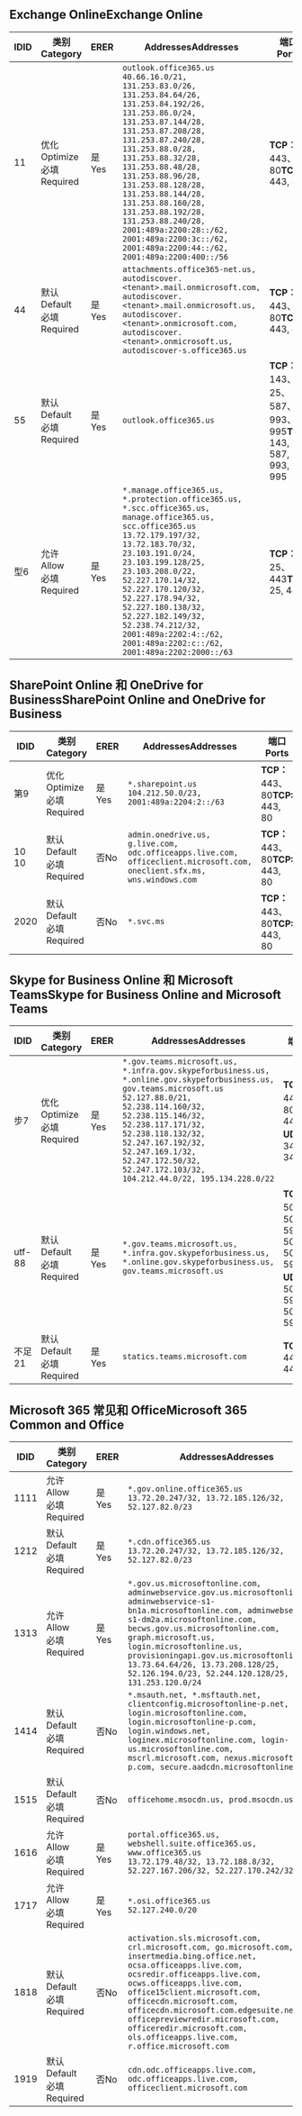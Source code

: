 <!--THIS FILE IS AUTOMATICALLY GENERATED. MANUAL CHANGES WILL BE OVERWRITTEN.-->
<!--Please contact the Office 365 Endpoints team with any questions.-->
<!--USGovGCCHigh endpoints version 2019062800-->
<!--File generated 2019-06-28 11:00:11.8056-->

## <a name="exchange-online"></a><span data-ttu-id="26cc9-101">Exchange Online</span><span class="sxs-lookup"><span data-stu-id="26cc9-101">Exchange Online</span></span>

<span data-ttu-id="26cc9-102">ID</span><span class="sxs-lookup"><span data-stu-id="26cc9-102">ID</span></span> | <span data-ttu-id="26cc9-103">类别</span><span class="sxs-lookup"><span data-stu-id="26cc9-103">Category</span></span> | <span data-ttu-id="26cc9-104">ER</span><span class="sxs-lookup"><span data-stu-id="26cc9-104">ER</span></span> | <span data-ttu-id="26cc9-105">Addresses</span><span class="sxs-lookup"><span data-stu-id="26cc9-105">Addresses</span></span> | <span data-ttu-id="26cc9-106">端口</span><span class="sxs-lookup"><span data-stu-id="26cc9-106">Ports</span></span>
-- | -------------------- | --- | ------------------------------------------------------------------------------------------------------------------------------------------------------------------------------------------------------------------------------------------------------------------------------------------------------------------------------------------------------------------------------------------------------------------------------------------------ | -------------------------------
<span data-ttu-id="26cc9-107">1</span><span class="sxs-lookup"><span data-stu-id="26cc9-107">1</span></span> | <span data-ttu-id="26cc9-108">优化</span><span class="sxs-lookup"><span data-stu-id="26cc9-108">Optimize</span></span><BR><span data-ttu-id="26cc9-109">必填</span><span class="sxs-lookup"><span data-stu-id="26cc9-109">Required</span></span> | <span data-ttu-id="26cc9-110">是</span><span class="sxs-lookup"><span data-stu-id="26cc9-110">Yes</span></span> | `outlook.office365.us`<BR>`40.66.16.0/21, 131.253.83.0/26, 131.253.84.64/26, 131.253.84.192/26, 131.253.86.0/24, 131.253.87.144/28, 131.253.87.208/28, 131.253.87.240/28, 131.253.88.0/28, 131.253.88.32/28, 131.253.88.48/28, 131.253.88.96/28, 131.253.88.128/28, 131.253.88.144/28, 131.253.88.160/28, 131.253.88.192/28, 131.253.88.240/28, 2001:489a:2200:28::/62, 2001:489a:2200:3c::/62, 2001:489a:2200:44::/62, 2001:489a:2200:400::/56` | <span data-ttu-id="26cc9-111">**TCP：** 443、80</span><span class="sxs-lookup"><span data-stu-id="26cc9-111">**TCP:** 443, 80</span></span>
<span data-ttu-id="26cc9-112">4</span><span class="sxs-lookup"><span data-stu-id="26cc9-112">4</span></span> | <span data-ttu-id="26cc9-113">默认</span><span class="sxs-lookup"><span data-stu-id="26cc9-113">Default</span></span><BR><span data-ttu-id="26cc9-114">必填</span><span class="sxs-lookup"><span data-stu-id="26cc9-114">Required</span></span> | <span data-ttu-id="26cc9-115">是</span><span class="sxs-lookup"><span data-stu-id="26cc9-115">Yes</span></span> | `attachments.office365-net.us, autodiscover.<tenant>.mail.onmicrosoft.com, autodiscover.<tenant>.mail.onmicrosoft.us, autodiscover.<tenant>.onmicrosoft.com, autodiscover.<tenant>.onmicrosoft.us, autodiscover-s.office365.us` | <span data-ttu-id="26cc9-116">**TCP：** 443、80</span><span class="sxs-lookup"><span data-stu-id="26cc9-116">**TCP:** 443, 80</span></span>
<span data-ttu-id="26cc9-117">5</span><span class="sxs-lookup"><span data-stu-id="26cc9-117">5</span></span> | <span data-ttu-id="26cc9-118">默认</span><span class="sxs-lookup"><span data-stu-id="26cc9-118">Default</span></span><BR><span data-ttu-id="26cc9-119">必填</span><span class="sxs-lookup"><span data-stu-id="26cc9-119">Required</span></span> | <span data-ttu-id="26cc9-120">是</span><span class="sxs-lookup"><span data-stu-id="26cc9-120">Yes</span></span> | `outlook.office365.us` | <span data-ttu-id="26cc9-121">**TCP：** 143、25、587、993、995</span><span class="sxs-lookup"><span data-stu-id="26cc9-121">**TCP:** 143, 25, 587, 993, 995</span></span>
<span data-ttu-id="26cc9-122">型</span><span class="sxs-lookup"><span data-stu-id="26cc9-122">6</span></span> | <span data-ttu-id="26cc9-123">允许</span><span class="sxs-lookup"><span data-stu-id="26cc9-123">Allow</span></span><BR><span data-ttu-id="26cc9-124">必填</span><span class="sxs-lookup"><span data-stu-id="26cc9-124">Required</span></span> | <span data-ttu-id="26cc9-125">是</span><span class="sxs-lookup"><span data-stu-id="26cc9-125">Yes</span></span> | `*.manage.office365.us, *.protection.office365.us, *.scc.office365.us, manage.office365.us, scc.office365.us`<BR>`13.72.179.197/32, 13.72.183.70/32, 23.103.191.0/24, 23.103.199.128/25, 23.103.208.0/22, 52.227.170.14/32, 52.227.170.120/32, 52.227.178.94/32, 52.227.180.138/32, 52.227.182.149/32, 52.238.74.212/32, 2001:489a:2202:4::/62, 2001:489a:2202:c::/62, 2001:489a:2202:2000::/63` | <span data-ttu-id="26cc9-126">**TCP：** 25、443</span><span class="sxs-lookup"><span data-stu-id="26cc9-126">**TCP:** 25, 443</span></span>

## <a name="sharepoint-online-and-onedrive-for-business"></a><span data-ttu-id="26cc9-127">SharePoint Online 和 OneDrive for Business</span><span class="sxs-lookup"><span data-stu-id="26cc9-127">SharePoint Online and OneDrive for Business</span></span>

<span data-ttu-id="26cc9-128">ID</span><span class="sxs-lookup"><span data-stu-id="26cc9-128">ID</span></span> | <span data-ttu-id="26cc9-129">类别</span><span class="sxs-lookup"><span data-stu-id="26cc9-129">Category</span></span> | <span data-ttu-id="26cc9-130">ER</span><span class="sxs-lookup"><span data-stu-id="26cc9-130">ER</span></span> | <span data-ttu-id="26cc9-131">Addresses</span><span class="sxs-lookup"><span data-stu-id="26cc9-131">Addresses</span></span> | <span data-ttu-id="26cc9-132">端口</span><span class="sxs-lookup"><span data-stu-id="26cc9-132">Ports</span></span>
-- | -------------------- | --- | ----------------------------------------------------------------------------------------------------------------------- | ----------------
<span data-ttu-id="26cc9-133">第</span><span class="sxs-lookup"><span data-stu-id="26cc9-133">9</span></span> | <span data-ttu-id="26cc9-134">优化</span><span class="sxs-lookup"><span data-stu-id="26cc9-134">Optimize</span></span><BR><span data-ttu-id="26cc9-135">必填</span><span class="sxs-lookup"><span data-stu-id="26cc9-135">Required</span></span> | <span data-ttu-id="26cc9-136">是</span><span class="sxs-lookup"><span data-stu-id="26cc9-136">Yes</span></span> | `*.sharepoint.us`<BR>`104.212.50.0/23, 2001:489a:2204:2::/63` | <span data-ttu-id="26cc9-137">**TCP：** 443、80</span><span class="sxs-lookup"><span data-stu-id="26cc9-137">**TCP:** 443, 80</span></span>
<span data-ttu-id="26cc9-138">10 </span><span class="sxs-lookup"><span data-stu-id="26cc9-138">10</span></span> | <span data-ttu-id="26cc9-139">默认</span><span class="sxs-lookup"><span data-stu-id="26cc9-139">Default</span></span><BR><span data-ttu-id="26cc9-140">必填</span><span class="sxs-lookup"><span data-stu-id="26cc9-140">Required</span></span> | <span data-ttu-id="26cc9-141">否</span><span class="sxs-lookup"><span data-stu-id="26cc9-141">No</span></span> | `admin.onedrive.us, g.live.com, odc.officeapps.live.com, officeclient.microsoft.com, oneclient.sfx.ms, wns.windows.com` | <span data-ttu-id="26cc9-142">**TCP：** 443、80</span><span class="sxs-lookup"><span data-stu-id="26cc9-142">**TCP:** 443, 80</span></span>
<span data-ttu-id="26cc9-143">20</span><span class="sxs-lookup"><span data-stu-id="26cc9-143">20</span></span> | <span data-ttu-id="26cc9-144">默认</span><span class="sxs-lookup"><span data-stu-id="26cc9-144">Default</span></span><BR><span data-ttu-id="26cc9-145">必填</span><span class="sxs-lookup"><span data-stu-id="26cc9-145">Required</span></span> | <span data-ttu-id="26cc9-146">否</span><span class="sxs-lookup"><span data-stu-id="26cc9-146">No</span></span> | `*.svc.ms` | <span data-ttu-id="26cc9-147">**TCP：** 443、80</span><span class="sxs-lookup"><span data-stu-id="26cc9-147">**TCP:** 443, 80</span></span>

## <a name="skype-for-business-online-and-microsoft-teams"></a><span data-ttu-id="26cc9-148">Skype for Business Online 和 Microsoft Teams</span><span class="sxs-lookup"><span data-stu-id="26cc9-148">Skype for Business Online and Microsoft Teams</span></span>

<span data-ttu-id="26cc9-149">ID</span><span class="sxs-lookup"><span data-stu-id="26cc9-149">ID</span></span> | <span data-ttu-id="26cc9-150">类别</span><span class="sxs-lookup"><span data-stu-id="26cc9-150">Category</span></span> | <span data-ttu-id="26cc9-151">ER</span><span class="sxs-lookup"><span data-stu-id="26cc9-151">ER</span></span> | <span data-ttu-id="26cc9-152">Addresses</span><span class="sxs-lookup"><span data-stu-id="26cc9-152">Addresses</span></span> | <span data-ttu-id="26cc9-153">端口</span><span class="sxs-lookup"><span data-stu-id="26cc9-153">Ports</span></span>
-- | -------------------- | --- | --------------------------------------------------------------------------------------------------------------------------------------------------------------------------------------------------------------------------------------------------------------------------------------------------------------------------------- | --------------------------------------------------
<span data-ttu-id="26cc9-154">步</span><span class="sxs-lookup"><span data-stu-id="26cc9-154">7</span></span> | <span data-ttu-id="26cc9-155">优化</span><span class="sxs-lookup"><span data-stu-id="26cc9-155">Optimize</span></span><BR><span data-ttu-id="26cc9-156">必填</span><span class="sxs-lookup"><span data-stu-id="26cc9-156">Required</span></span> | <span data-ttu-id="26cc9-157">是</span><span class="sxs-lookup"><span data-stu-id="26cc9-157">Yes</span></span> | `*.gov.teams.microsoft.us, *.infra.gov.skypeforbusiness.us, *.online.gov.skypeforbusiness.us, gov.teams.microsoft.us`<BR>`52.127.88.0/21, 52.238.114.160/32, 52.238.115.146/32, 52.238.117.171/32, 52.238.118.132/32, 52.247.167.192/32, 52.247.169.1/32, 52.247.172.50/32, 52.247.172.103/32, 104.212.44.0/22, 195.134.228.0/22` | <span data-ttu-id="26cc9-158">**TCP：** 443、80</span><span class="sxs-lookup"><span data-stu-id="26cc9-158">**TCP:** 443, 80</span></span><BR><span data-ttu-id="26cc9-159">**UDP：** 3478</span><span class="sxs-lookup"><span data-stu-id="26cc9-159">**UDP:** 3478</span></span>
<span data-ttu-id="26cc9-160">utf-8</span><span class="sxs-lookup"><span data-stu-id="26cc9-160">8</span></span> | <span data-ttu-id="26cc9-161">默认</span><span class="sxs-lookup"><span data-stu-id="26cc9-161">Default</span></span><BR><span data-ttu-id="26cc9-162">必填</span><span class="sxs-lookup"><span data-stu-id="26cc9-162">Required</span></span> | <span data-ttu-id="26cc9-163">是</span><span class="sxs-lookup"><span data-stu-id="26cc9-163">Yes</span></span> | `*.gov.teams.microsoft.us, *.infra.gov.skypeforbusiness.us, *.online.gov.skypeforbusiness.us, gov.teams.microsoft.us` | <span data-ttu-id="26cc9-164">**TCP：** 5061、50000-59999</span><span class="sxs-lookup"><span data-stu-id="26cc9-164">**TCP:** 5061, 50000-59999</span></span><BR><span data-ttu-id="26cc9-165">**UDP：** 50000-59999</span><span class="sxs-lookup"><span data-stu-id="26cc9-165">**UDP:** 50000-59999</span></span>
<span data-ttu-id="26cc9-166">不足</span><span class="sxs-lookup"><span data-stu-id="26cc9-166">21</span></span> | <span data-ttu-id="26cc9-167">默认</span><span class="sxs-lookup"><span data-stu-id="26cc9-167">Default</span></span><BR><span data-ttu-id="26cc9-168">必填</span><span class="sxs-lookup"><span data-stu-id="26cc9-168">Required</span></span> | <span data-ttu-id="26cc9-169">是</span><span class="sxs-lookup"><span data-stu-id="26cc9-169">Yes</span></span> | `statics.teams.microsoft.com` | <span data-ttu-id="26cc9-170">**TCP：** 443</span><span class="sxs-lookup"><span data-stu-id="26cc9-170">**TCP:** 443</span></span>

## <a name="microsoft-365-common-and-office"></a><span data-ttu-id="26cc9-171">Microsoft 365 常见和 Office</span><span class="sxs-lookup"><span data-stu-id="26cc9-171">Microsoft 365 Common and Office</span></span> 

<span data-ttu-id="26cc9-172">ID</span><span class="sxs-lookup"><span data-stu-id="26cc9-172">ID</span></span> | <span data-ttu-id="26cc9-173">类别</span><span class="sxs-lookup"><span data-stu-id="26cc9-173">Category</span></span> | <span data-ttu-id="26cc9-174">ER</span><span class="sxs-lookup"><span data-stu-id="26cc9-174">ER</span></span> | <span data-ttu-id="26cc9-175">Addresses</span><span class="sxs-lookup"><span data-stu-id="26cc9-175">Addresses</span></span> | <span data-ttu-id="26cc9-176">端口</span><span class="sxs-lookup"><span data-stu-id="26cc9-176">Ports</span></span>
-- | ------------------- | --- | ---------------------------------------------------------------------------------------------------------------------------------------------------------------------------------------------------------------------------------------------------------------------------------------------------------------------------------------------------------------------------------------------- | ----------------
<span data-ttu-id="26cc9-177">11</span><span class="sxs-lookup"><span data-stu-id="26cc9-177">11</span></span> | <span data-ttu-id="26cc9-178">允许</span><span class="sxs-lookup"><span data-stu-id="26cc9-178">Allow</span></span><BR><span data-ttu-id="26cc9-179">必填</span><span class="sxs-lookup"><span data-stu-id="26cc9-179">Required</span></span> | <span data-ttu-id="26cc9-180">是</span><span class="sxs-lookup"><span data-stu-id="26cc9-180">Yes</span></span> | `*.gov.online.office365.us`<BR>`13.72.20.247/32, 13.72.185.126/32, 52.127.82.0/23` | <span data-ttu-id="26cc9-181">**TCP：** 443</span><span class="sxs-lookup"><span data-stu-id="26cc9-181">**TCP:** 443</span></span>
<span data-ttu-id="26cc9-182">12</span><span class="sxs-lookup"><span data-stu-id="26cc9-182">12</span></span> | <span data-ttu-id="26cc9-183">默认</span><span class="sxs-lookup"><span data-stu-id="26cc9-183">Default</span></span><BR><span data-ttu-id="26cc9-184">必填</span><span class="sxs-lookup"><span data-stu-id="26cc9-184">Required</span></span> | <span data-ttu-id="26cc9-185">是</span><span class="sxs-lookup"><span data-stu-id="26cc9-185">Yes</span></span> | `*.cdn.office365.us`<BR>`13.72.20.247/32, 13.72.185.126/32, 52.127.82.0/23` | <span data-ttu-id="26cc9-186">**TCP：** 443</span><span class="sxs-lookup"><span data-stu-id="26cc9-186">**TCP:** 443</span></span>
<span data-ttu-id="26cc9-187">13</span><span class="sxs-lookup"><span data-stu-id="26cc9-187">13</span></span> | <span data-ttu-id="26cc9-188">允许</span><span class="sxs-lookup"><span data-stu-id="26cc9-188">Allow</span></span><BR><span data-ttu-id="26cc9-189">必填</span><span class="sxs-lookup"><span data-stu-id="26cc9-189">Required</span></span> | <span data-ttu-id="26cc9-190">是</span><span class="sxs-lookup"><span data-stu-id="26cc9-190">Yes</span></span> | `*.gov.us.microsoftonline.com, adminwebservice.gov.us.microsoftonline.com, adminwebservice-s1-bn1a.microsoftonline.com, adminwebservice-s1-dm2a.microsoftonline.com, becws.gov.us.microsoftonline.com, graph.microsoft.us, login.microsoftonline.us, provisioningapi.gov.us.microsoftonline.com`<BR>`13.73.64.64/26, 13.73.208.128/25, 52.126.194.0/23, 52.244.120.128/25, 131.253.120.0/24` | <span data-ttu-id="26cc9-191">**TCP：** 443</span><span class="sxs-lookup"><span data-stu-id="26cc9-191">**TCP:** 443</span></span>
<span data-ttu-id="26cc9-192">14</span><span class="sxs-lookup"><span data-stu-id="26cc9-192">14</span></span> | <span data-ttu-id="26cc9-193">默认</span><span class="sxs-lookup"><span data-stu-id="26cc9-193">Default</span></span><BR><span data-ttu-id="26cc9-194">必填</span><span class="sxs-lookup"><span data-stu-id="26cc9-194">Required</span></span> | <span data-ttu-id="26cc9-195">否</span><span class="sxs-lookup"><span data-stu-id="26cc9-195">No</span></span> | `*.msauth.net, *.msftauth.net, clientconfig.microsoftonline-p.net, login.microsoftonline.com, login.microsoftonline-p.com, login.windows.net, loginex.microsoftonline.com, login-us.microsoftonline.com, mscrl.microsoft.com, nexus.microsoftonline-p.com, secure.aadcdn.microsoftonline-p.com` | <span data-ttu-id="26cc9-196">**TCP：** 443</span><span class="sxs-lookup"><span data-stu-id="26cc9-196">**TCP:** 443</span></span>
<span data-ttu-id="26cc9-197">15</span><span class="sxs-lookup"><span data-stu-id="26cc9-197">15</span></span> | <span data-ttu-id="26cc9-198">默认</span><span class="sxs-lookup"><span data-stu-id="26cc9-198">Default</span></span><BR><span data-ttu-id="26cc9-199">必填</span><span class="sxs-lookup"><span data-stu-id="26cc9-199">Required</span></span> | <span data-ttu-id="26cc9-200">否</span><span class="sxs-lookup"><span data-stu-id="26cc9-200">No</span></span> | `officehome.msocdn.us, prod.msocdn.us` | <span data-ttu-id="26cc9-201">**TCP：** 443、80</span><span class="sxs-lookup"><span data-stu-id="26cc9-201">**TCP:** 443, 80</span></span>
<span data-ttu-id="26cc9-202">16</span><span class="sxs-lookup"><span data-stu-id="26cc9-202">16</span></span> | <span data-ttu-id="26cc9-203">允许</span><span class="sxs-lookup"><span data-stu-id="26cc9-203">Allow</span></span><BR><span data-ttu-id="26cc9-204">必填</span><span class="sxs-lookup"><span data-stu-id="26cc9-204">Required</span></span> | <span data-ttu-id="26cc9-205">是</span><span class="sxs-lookup"><span data-stu-id="26cc9-205">Yes</span></span> | `portal.office365.us, webshell.suite.office365.us, www.office365.us`<BR>`13.72.179.48/32, 13.72.188.8/32, 52.227.167.206/32, 52.227.170.242/32` | <span data-ttu-id="26cc9-206">**TCP：** 443、80</span><span class="sxs-lookup"><span data-stu-id="26cc9-206">**TCP:** 443, 80</span></span>
<span data-ttu-id="26cc9-207">17</span><span class="sxs-lookup"><span data-stu-id="26cc9-207">17</span></span> | <span data-ttu-id="26cc9-208">允许</span><span class="sxs-lookup"><span data-stu-id="26cc9-208">Allow</span></span><BR><span data-ttu-id="26cc9-209">必填</span><span class="sxs-lookup"><span data-stu-id="26cc9-209">Required</span></span> | <span data-ttu-id="26cc9-210">是</span><span class="sxs-lookup"><span data-stu-id="26cc9-210">Yes</span></span> | `*.osi.office365.us`<BR>`52.127.240.0/20` | <span data-ttu-id="26cc9-211">**TCP：** 443</span><span class="sxs-lookup"><span data-stu-id="26cc9-211">**TCP:** 443</span></span>
<span data-ttu-id="26cc9-212">18</span><span class="sxs-lookup"><span data-stu-id="26cc9-212">18</span></span> | <span data-ttu-id="26cc9-213">默认</span><span class="sxs-lookup"><span data-stu-id="26cc9-213">Default</span></span><BR><span data-ttu-id="26cc9-214">必填</span><span class="sxs-lookup"><span data-stu-id="26cc9-214">Required</span></span> | <span data-ttu-id="26cc9-215">否</span><span class="sxs-lookup"><span data-stu-id="26cc9-215">No</span></span> | `activation.sls.microsoft.com, crl.microsoft.com, go.microsoft.com, insertmedia.bing.office.net, ocsa.officeapps.live.com, ocsredir.officeapps.live.com, ocws.officeapps.live.com, office15client.microsoft.com, officecdn.microsoft.com, officecdn.microsoft.com.edgesuite.net, officepreviewredir.microsoft.com, officeredir.microsoft.com, ols.officeapps.live.com, r.office.microsoft.com` | <span data-ttu-id="26cc9-216">**TCP：** 443、80</span><span class="sxs-lookup"><span data-stu-id="26cc9-216">**TCP:** 443, 80</span></span>
<span data-ttu-id="26cc9-217">19</span><span class="sxs-lookup"><span data-stu-id="26cc9-217">19</span></span> | <span data-ttu-id="26cc9-218">默认</span><span class="sxs-lookup"><span data-stu-id="26cc9-218">Default</span></span><BR><span data-ttu-id="26cc9-219">必填</span><span class="sxs-lookup"><span data-stu-id="26cc9-219">Required</span></span> | <span data-ttu-id="26cc9-220">否</span><span class="sxs-lookup"><span data-stu-id="26cc9-220">No</span></span> | `cdn.odc.officeapps.live.com, odc.officeapps.live.com, officeclient.microsoft.com` | <span data-ttu-id="26cc9-221">**TCP：** 443、80</span><span class="sxs-lookup"><span data-stu-id="26cc9-221">**TCP:** 443, 80</span></span>
